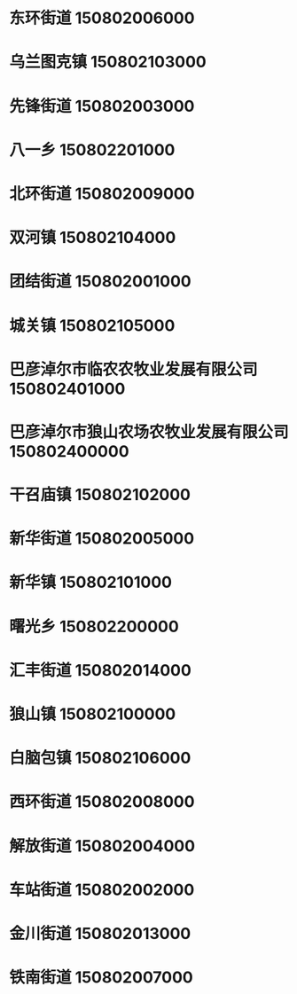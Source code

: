 # 东环街道 150802006000
# 乌兰图克镇 150802103000
# 先锋街道 150802003000
# 八一乡 150802201000
# 北环街道 150802009000
# 双河镇 150802104000
# 团结街道 150802001000
# 城关镇 150802105000
# 巴彦淖尔市临农农牧业发展有限公司 150802401000
# 巴彦淖尔市狼山农场农牧业发展有限公司 150802400000
# 干召庙镇 150802102000
# 新华街道 150802005000
# 新华镇 150802101000
# 曙光乡 150802200000
# 汇丰街道 150802014000
# 狼山镇 150802100000
# 白脑包镇 150802106000
# 西环街道 150802008000
# 解放街道 150802004000
# 车站街道 150802002000
# 金川街道 150802013000
# 铁南街道 150802007000
